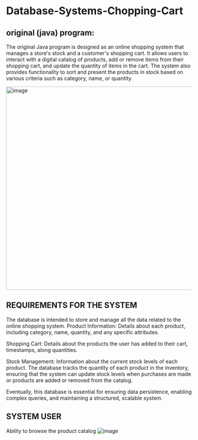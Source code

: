 # Database-Systems-Chopping-Cart

## original (java) program:
The original Java program is designed as an online shopping system that manages a store's stock and a customer's shopping cart. It allows users to interact with a digital catalog of products, add or remove items from their shopping cart, and update the quantity of items in the cart. The system also provides functionality to sort and present the products in stock based on various criteria such as category, name, or quantity.

<img width="550" alt="image" src="https://github.com/user-attachments/assets/3759eb0e-9413-4e56-9495-cb6fddaa0e3c">


## REQUIREMENTS FOR THE SYSTEM
The database is intended to store and manage all the data related to the online shopping system. 
Product Information: Details about each product, including category, name, quantity, and any specific attributes.

Shopping Cart: Details about the products the user has added to their cart, timestamps, along quantities.

Stock Management: Information about the current stock levels of each product. The database tracks the quantity of each product in the inventory, ensuring that the system can update stock levels when purchases are made or products are added or removed from the catalog.

Eventually, this database is essential for ensuring data persistence, enabling complex queries, and maintaining a structured, scalable system.

## SYSTEM USER
Ability to browse the product catalog
![image](https://github.com/user-attachments/assets/cf1c71cf-fc3c-4a66-92bd-7667f1a0b5fb)
